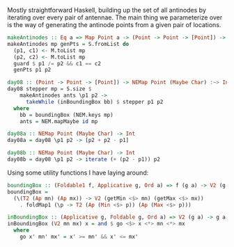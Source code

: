 Mostly straightforward Haskell, building up the set of all antinodes by
iterating over every pair of antennae.  The main thing we parameterize over is
the way of generating the antinode points from a given pair of locations.

```haskell
makeAntinodes :: Eq a => Map Point a -> (Point -> Point -> [Point]) -> Set Point
makeAntinodes mp genPts = S.fromList do
  (p1, c1) <- M.toList mp
  (p2, c2) <- M.toList mp
  guard $ p1 /= p2 && c1 == c2
  genPts p1 p2

day08 :: (Point -> Point -> [Point]) -> NEMap Point (Maybe Char) :~> Int
day08 stepper mp = S.size $
    makeAntinodes ants \p1 p2 ->
      takeWhile (inBoundingBox bb) $ stepper p1 p2
  where
    bb = boundingBox (NEM.keys mp)
    ants = NEM.mapMaybe id mp

day08a :: NEMap Point (Maybe Char) -> Int
day08a = day08 \p1 p2 -> [p2 + p2 - p1]

day08b :: NEMap Point (Maybe Char) -> Int
day08b = day08 \p1 p2 -> iterate (+ (p2 - p1)) p2
```

Using some utility functions I have laying around:

```haskell
boundingBox :: (Foldable1 f, Applicative g, Ord a) => f (g a) -> V2 (g a)
boundingBox =
  (\(T2 (Ap mn) (Ap mx)) -> V2 (getMin <$> mn) (getMax <$> mx))
    . foldMap1 (\p -> T2 (Ap (Min <$> p)) (Ap (Max <$> p)))

inBoundingBox :: (Applicative g, Foldable g, Ord a) => V2 (g a) -> g a -> Bool
inBoundingBox (V2 mn mx) x = and $ go <$> x <*> mn <*> mx
  where
    go x' mn' mx' = x' >= mn' && x' <= mx'
```

